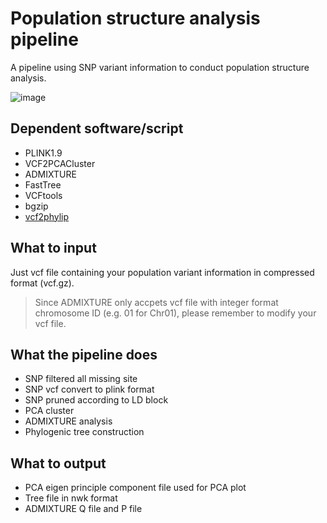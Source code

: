 # Population structure analysis pipeline
A pipeline using SNP variant information to conduct population structure analysis. 

![image](https://github.com/user-attachments/assets/574bd86f-1035-492c-add0-92ca89268790)

## Dependent software/script
- PLINK1.9
- VCF2PCACluster
- ADMIXTURE
- FastTree
- VCFtools
- bgzip
- [vcf2phylip](https://github.com/edgardomortiz/vcf2phylip)

## What to input
Just vcf file containing your population variant information in compressed format (vcf.gz).
> Since ADMIXTURE only accpets vcf file with integer format chromosome ID (e.g. 01 for Chr01), please remember to modify your vcf file.

## What the pipeline does
- SNP filtered all missing site
- SNP vcf convert to plink format
- SNP pruned according to LD block
- PCA cluster
- ADMIXTURE analysis
- Phylogenic tree construction

## What to output
- PCA eigen principle component file used for PCA plot
- Tree file in nwk format
- ADMIXTURE Q file and P file